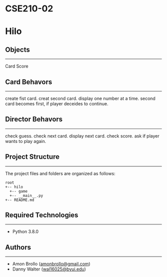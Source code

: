 # CSE210-02

# Hilo

## Objects
---
Card
Score

## Card Behavors
---
create fist card.
creat second card.
display one number at a time.
second card becomes first, if player deceides to continue.

## Director Behavors
---
check guess.
check next card.
display next card.
check score.
ask if player wants to play again.

## Project Structure
---
The project files and folders are organized as follows:
```
root
+-- hilo
  +-- game
  +-- __main__.py
+-- README.md
```

## Required Technologies
---
* Python 3.8.0

## Authors
---
* Amon Brollo (amonbrollo@gmail.com)
* Danny Walter (wal16025@byui.edu)